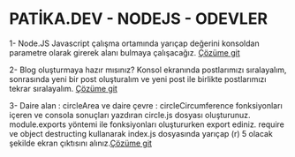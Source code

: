 # PATİKA.DEV - NODEJS - ODEVLER

1-  Node.JS Javascript çalışma ortamında yarıçap değerini konsoldan parametre olarak girerek alanı bulmaya çalışacağız. [Çözüme git](./NODEJS-ODEVLER/odev1/circle-area/main.js)

2- Blog oluşturmaya hazır mısınız? Konsol ekranında postlarımızı sıralayalım, sonrasında yeni bir post oluşturalım ve yeni post ile birlikte postlarımızı tekrar sıralayalım. [Çözüme git](./NODEJS-ODEVLER/odev2/main.js)

3- Daire alan : circleArea ve daire çevre : circleCircumference fonksiyonları içeren ve consola sonuçları yazdıran circle.js dosyası oluşturunuz.
module.exports yöntemi ile fonksiyonları oluştururken export ediniz.
require ve object destructing kullanarak index.js dosyasında yarıçap (r) 5 olacak şekilde ekran çıktısını alınız.[Çözüme git](./NODEJS-ODEVLER/odev3)
